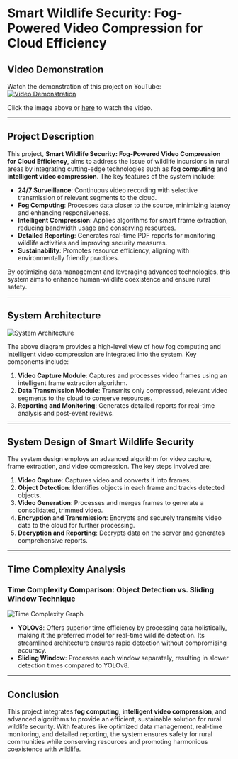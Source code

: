 # Smart Wildlife Security: Fog-Powered Video Compression for Cloud Efficiency

## Video Demonstration

Watch the demonstration of this project on YouTube:  
[![Video Demonstration](https://img.youtube.com/vi/HP0E5seDTeQ/0.jpg)](https://www.youtube.com/watch?v=HP0E5seDTeQ)

Click the image above or [here](https://www.youtube.com/watch?v=HP0E5seDTeQ) to watch the video.

---

## Project Description

This project, **Smart Wildlife Security: Fog-Powered Video Compression for Cloud Efficiency**, aims to address the issue of wildlife incursions in rural areas by integrating cutting-edge technologies such as **fog computing** and **intelligent video compression**. The key features of the system include:

- **24/7 Surveillance**: Continuous video recording with selective transmission of relevant segments to the cloud.
- **Fog Computing**: Processes data closer to the source, minimizing latency and enhancing responsiveness.
- **Intelligent Compression**: Applies algorithms for smart frame extraction, reducing bandwidth usage and conserving resources.
- **Detailed Reporting**: Generates real-time PDF reports for monitoring wildlife activities and improving security measures.
- **Sustainability**: Promotes resource efficiency, aligning with environmentally friendly practices.

By optimizing data management and leveraging advanced technologies, this system aims to enhance human-wildlife coexistence and ensure rural safety.

---

## System Architecture

![System Architecture](https://github.com/user-attachments/assets/8952c02d-913f-4a19-a2e7-b0ca3aa7bba8)

The above diagram provides a high-level view of how fog computing and intelligent video compression are integrated into the system. Key components include:

1. **Video Capture Module**: Captures and processes video frames using an intelligent frame extraction algorithm.
2. **Data Transmission Module**: Transmits only compressed, relevant video segments to the cloud to conserve resources.
3. **Reporting and Monitoring**: Generates detailed reports for real-time analysis and post-event reviews.

---

## System Design of Smart Wildlife Security

The system design employs an advanced algorithm for video capture, frame extraction, and video compression. The key steps involved are:

1. **Video Capture**: Captures video and converts it into frames.
2. **Object Detection**: Identifies objects in each frame and tracks detected objects.
3. **Video Generation**: Processes and merges frames to generate a consolidated, trimmed video.
4. **Encryption and Transmission**: Encrypts and securely transmits video data to the cloud for further processing.
5. **Decryption and Reporting**: Decrypts data on the server and generates comprehensive reports.

---

## Time Complexity Analysis

### Time Complexity Comparison: Object Detection vs. Sliding Window Technique

![Time Complexity Graph](https://github.com/user-attachments/assets/37fda879-ede2-417e-a2c4-5298db825eea)

- **YOLOv8**: Offers superior time efficiency by processing data holistically, making it the preferred model for real-time wildlife detection. Its streamlined architecture ensures rapid detection without compromising accuracy.
- **Sliding Window**: Processes each window separately, resulting in slower detection times compared to YOLOv8.

---

## Conclusion

This project integrates **fog computing**, **intelligent video compression**, and advanced algorithms to provide an efficient, sustainable solution for rural wildlife security. With features like optimized data management, real-time monitoring, and detailed reporting, the system ensures safety for rural communities while conserving resources and promoting harmonious coexistence with wildlife.
